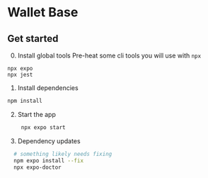 # Wallet Base

## Get started

0. Install global tools
Pre-heat some cli tools you will use with `npx`
```
npx expo
npx jest
```

1. Install dependencies

  ```bash
  npm install
  ```

2. Start the app

   ```bash
    npx expo start
   ```

3. Dependency updates

```bash
  # something likely needs fixing
  npm expo install --fix
  npx expo-doctor
```
